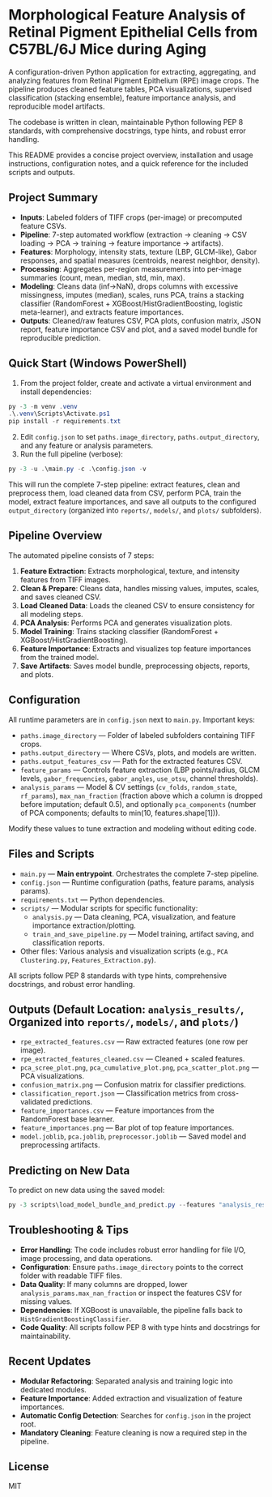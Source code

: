 # Morphological Feature Analysis of Retinal Pigment Epithelial Cells from C57BL/6J Mice during Aging

A configuration-driven Python application for extracting, aggregating, and analyzing features from Retinal Pigment Epithelium (RPE) image crops. The pipeline produces cleaned feature tables, PCA visualizations, supervised classification (stacking ensemble), feature importance analysis, and reproducible model artifacts.

The codebase is written in clean, maintainable Python following PEP 8 standards, with comprehensive docstrings, type hints, and robust error handling.

This README provides a concise project overview, installation and usage instructions, configuration notes, and a quick reference for the included scripts and outputs.

## Project Summary

- **Inputs**: Labeled folders of TIFF crops (per-image) or precomputed feature CSVs.
- **Pipeline**: 7-step automated workflow (extraction → cleaning → CSV loading → PCA → training → feature importance → artifacts).
- **Features**: Morphology, intensity stats, texture (LBP, GLCM-like), Gabor responses, and spatial measures (centroids, nearest neighbor, density).
- **Processing**: Aggregates per-region measurements into per-image summaries (count, mean, median, std, min, max).
- **Modeling**: Cleans data (inf→NaN), drops columns with excessive missingness, imputes (median), scales, runs PCA, trains a stacking classifier (RandomForest + XGBoost/HistGradientBoosting, logistic meta-learner), and extracts feature importances.
- **Outputs**: Cleaned/raw features CSV, PCA plots, confusion matrix, JSON report, feature importance CSV and plot, and a saved model bundle for reproducible prediction.

## Quick Start (Windows PowerShell)

1. From the project folder, create and activate a virtual environment and install dependencies:

```powershell
py -3 -m venv .venv
.\.venv\Scripts\Activate.ps1
pip install -r requirements.txt
```

2. Edit `config.json` to set `paths.image_directory`, `paths.output_directory`, and any feature or analysis parameters.
3. Run the full pipeline (verbose):

```powershell
py -3 -u .\main.py -c .\config.json -v
```

This will run the complete 7-step pipeline: extract features, clean and preprocess them, load cleaned data from CSV, perform PCA, train the model, extract feature importances, and save all outputs to the configured `output_directory` (organized into `reports/`, `models/`, and `plots/` subfolders).

## Pipeline Overview

The automated pipeline consists of 7 steps:

1. **Feature Extraction**: Extracts morphological, texture, and intensity features from TIFF images.
2. **Clean & Prepare**: Cleans data, handles missing values, imputes, scales, and saves cleaned CSV.
3. **Load Cleaned Data**: Loads the cleaned CSV to ensure consistency for all modeling steps.
4. **PCA Analysis**: Performs PCA and generates visualization plots.
5. **Model Training**: Trains stacking classifier (RandomForest + XGBoost/HistGradientBoosting).
6. **Feature Importance**: Extracts and visualizes top feature importances from the trained model.
7. **Save Artifacts**: Saves model bundle, preprocessing objects, reports, and plots.

## Configuration

All runtime parameters are in `config.json` next to `main.py`. Important keys:

- `paths.image_directory` — Folder of labeled subfolders containing TIFF crops.
- `paths.output_directory` — Where CSVs, plots, and models are written.
- `paths.output_features_csv` — Path for the extracted features CSV.
- `feature_params` — Controls feature extraction (LBP points/radius, GLCM levels, `gabor_frequencies`, `gabor_angles`, `use_otsu`, channel thresholds).
- `analysis_params` — Model & CV settings (`cv_folds`, `random_state`, `rf_params`), `max_nan_fraction` (fraction above which a column is dropped before imputation; default 0.5), and optionally `pca_components` (number of PCA components; defaults to min(10, features.shape[1])).

Modify these values to tune extraction and modeling without editing code.

## Files and Scripts

- `main.py` — **Main entrypoint**. Orchestrates the complete 7-step pipeline.
- `config.json` — Runtime configuration (paths, feature params, analysis params).
- `requirements.txt` — Python dependencies.
- `scripts/` — Modular scripts for specific functionality:
  - `analysis.py` — Data cleaning, PCA, visualization, and feature importance extraction/plotting.
  - `train_and_save_pipeline.py` — Model training, artifact saving, and classification reports.
- Other files: Various analysis and visualization scripts (e.g., `PCA Clustering.py`, `Features_Extraction.py`).

All scripts follow PEP 8 standards with type hints, comprehensive docstrings, and robust error handling.

## Outputs (Default Location: `analysis_results/`, Organized into `reports/`, `models/`, and `plots/`)

- `rpe_extracted_features.csv` — Raw extracted features (one row per image).
- `rpe_extracted_features_cleaned.csv` — Cleaned + scaled features.
- `pca_scree_plot.png`, `pca_cumulative_plot.png`, `pca_scatter_plot.png` — PCA visualizations.
- `confusion_matrix.png` — Confusion matrix for classifier predictions.
- `classification_report.json` — Classification metrics from cross-validated predictions.
- `feature_importances.csv` — Feature importances from the RandomForest base learner.
- `feature_importances.png` — Bar plot of top feature importances.
- `model.joblib`, `pca.joblib`, `preprocessor.joblib` — Saved model and preprocessing artifacts.

## Predicting on New Data

To predict on new data using the saved model:

```powershell
py -3 scripts\load_model_bundle_and_predict.py --features "analysis_results\reports\rpe_extracted_features_cleaned.csv" --model "analysis_results\models\model.joblib" --output "analysis_results\reports\predictions.csv"
```

## Troubleshooting & Tips

- **Error Handling**: The code includes robust error handling for file I/O, image processing, and data operations.
- **Configuration**: Ensure `paths.image_directory` points to the correct folder with readable TIFF files.
- **Data Quality**: If many columns are dropped, lower `analysis_params.max_nan_fraction` or inspect the features CSV for missing values.
- **Dependencies**: If XGBoost is unavailable, the pipeline falls back to `HistGradientBoostingClassifier`.
- **Code Quality**: All scripts follow PEP 8 with type hints and docstrings for maintainability.

## Recent Updates

- **Modular Refactoring**: Separated analysis and training logic into dedicated modules.
- **Feature Importance**: Added extraction and visualization of feature importances.
- **Automatic Config Detection**: Searches for `config.json` in the project root.
- **Mandatory Cleaning**: Feature cleaning is now a required step in the pipeline.

## License

MIT
